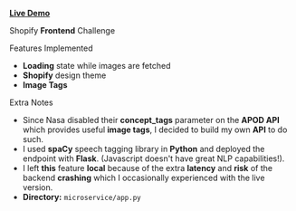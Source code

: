**[Live Demo](https://spacestagram-shopify.herokuapp.com/)**

Shopify **Frontend** Challenge

Features Implemented
- **Loading** state while images are fetched
- **Shopify** design theme
- **Image Tags**

Extra Notes
- Since Nasa disabled their **concept_tags** parameter on the **APOD API** which provides useful **image tags**, I decided to build my own **API** to do such. 
- I used **spaCy** speech tagging library in **Python** and deployed the endpoint with **Flask**. (Javascript doesn't have great NLP capabilities!).
- I left **this** feature **local** because of the extra **latency** and **risk** of the backend **crashing** which I occasionally experienced with the live version.
- **Directory:** `microservice/app.py` 
